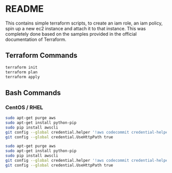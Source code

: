 # README
This contains simple terraform scripts, to create an iam role, an iam policy, spin up a new ec2 instance and attach it to that instance. 
This was completely done based on the samples provided in the official documentation of Terraform.

## Terraform Commands

``` bash
terraform init
terraform plan
terraform apply
```

## Bash Commands

### CentOS / RHEL

``` bash
sudo apt-get purge aws
sudo apt-get install python-pip
sudo pip install awscli
git config --global credential.helper '!aws codecommit credential-helper $@'
git config --global credential.UseHttpPath true
```

``` bash
sudo apt-get purge aws
sudo apt-get install python-pip
sudo pip install awscli
git config --global credential.helper '!aws codecommit credential-helper $@'
git config --global credential.UseHttpPath true
```